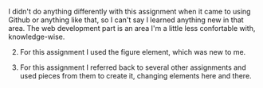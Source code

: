 I didn't do anything differently with this assignment when it came to using Github or anything like that, so I can't say I learned anything new in that area. The web development part is an area I'm a little less confortable with, knowledge-wise.

2. For this assignment I used the figure element, which was new to me.

3. For this assignment I referred back to several other assignments and used pieces from them to create it, changing elements here and there.
